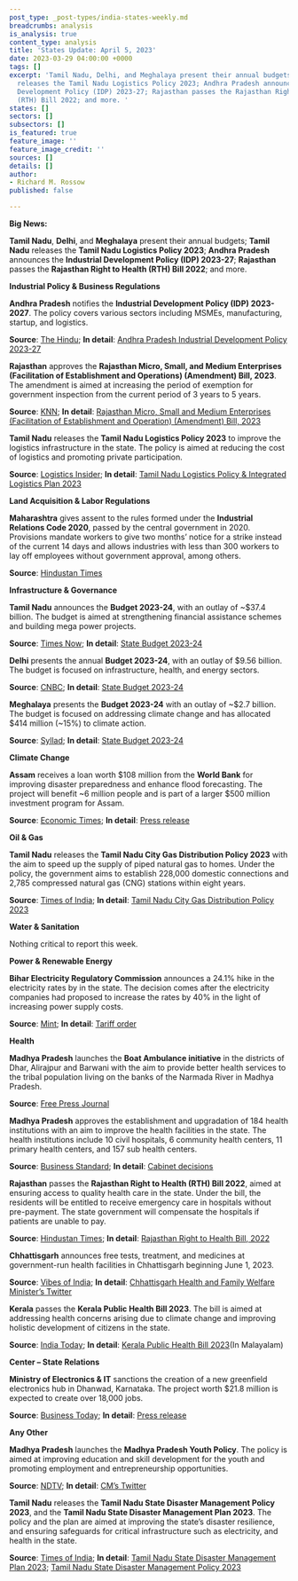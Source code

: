```yaml
---
post_type: _post-types/india-states-weekly.md
breadcrumbs: analysis
is_analysis: true
content_type: analysis
title: 'States Update: April 5, 2023'
date: 2023-03-29 04:00:00 +0000
tags: []
excerpt: 'Tamil Nadu, Delhi, and Meghalaya present their annual budgets; Tamil Nadu
  releases the Tamil Nadu Logistics Policy 2023; Andhra Pradesh announces the Industrial
  Development Policy (IDP) 2023-27; Rajasthan passes the Rajasthan Right to Health
  (RTH) Bill 2022; and more. '
states: []
sectors: []
subsectors: []
is_featured: true
feature_image: ''
feature_image_credit: ''
sources: []
details: []
author:
- Richard M. Rossow
published: false

---
```

**Big News:**

**Tamil Nadu**, **Delhi**, and **Meghalaya** present their annual budgets; **Tamil Nadu** releases the **Tamil Nadu Logistics Policy 2023**; **Andhra Pradesh** announces the **Industrial Development Policy (IDP) 2023-27**; **Rajasthan** passes the **Rajasthan Right to Health (RTH) Bill 2022**; and more.

**Industrial Policy & Business Regulations**

**Andhra Pradesh** notifies the **Industrial Development Policy (IDP) 2023-2027**. The policy covers various sectors including MSMEs, manufacturing, startup, and logistics. 

**Source**: [The Hindu](https://www.thehindu.com/news/national/andhra-pradesh/andhra-pradesh-notifies-new-industrial-development-policy-identifies-12-sectors-as-thrust-areas/article66652028.ece); **In detail**: [Andhra Pradesh Industrial Development Policy 2023-27](https://acrobat.adobe.com/id/urn:aaid:sc:VA6C2:043475dd-94ca-4c13-a8d9-1b7b2854ecdb)

**Rajasthan** approves the **Rajasthan Micro, Small, and Medium Enterprises (Facilitation of Establishment and Operations) (Amendment) Bill, 2023**. The amendment is aimed at increasing the period of exemption for government inspection from the current period of 3 years to 5 years. 

**Source**: [KNN](https://knnindia.co.in/news/newsdetails/state/rajasthan-assembly-passes-msme-bill-increases-approvalinspection-exemption-period-to-5-years); **In detail**: [Rajasthan Micro, Small and Medium Enterprises (Facilitation of Establishment and Operation) (Amendment) Bill, 2023](https://acrobat.adobe.com/id/urn:aaid:sc:VA6C2:e4e8295e-f286-4948-ad87-9161cdaf5f62)

**Tamil Nadu** releases the **Tamil Nadu Logistics Policy 2023** to improve the logistics infrastructure in the state. The policy is aimed at reducing the cost of logistics and promoting private participation. 

**Source**: [Logistics Insider](https://www.logisticsinsider.in/tamil-nadu-government-unveil-state-logistics-policy-2023/); **In detail**: [Tamil Nadu Logistics Policy & Integrated Logistics Plan 2023](http://cms.tn.gov.in/sites/default/files/go/ind_e_73_2023.pdf)

**Land Acquisition & Labor Regulations**

**Maharashtra** gives assent to the rules formed under the **Industrial Relations Code 2020**, passed by the central government in 2020. Provisions mandate workers to give two months’ notice for a strike instead of the current 14 days and allows industries with less than 300 workers to lay off employees without government approval, among others. 

**Source**: [Hindustan Times](https://www.hindustantimes.com/cities/mumbai-news/strikerelated-rules-stricter-layoff-norms-eased-in-new-labour-rules-101679253586881.html)

**Infrastructure & Governance**

**Tamil Nadu** announces the **Budget 2023-24**, with an outlay of \~$37.4 billion. The budget is aimed at strengthening financial assistance schemes and building mega power projects. 

**Source**: [Times Now](https://www.timesnownews.com/business-economy/economy/tamil-nadu-budget-2023-24-highlights-new-schemes-money-related-announcements-all-you-need-to-know-article-98804387); **In detail**: [State Budget 2023-24](http://cms.tn.gov.in/sites/default/files/documents/budget_speech_e_2023_2024.pdf)

**Delhi** presents the annual **Budget 2023-24**, with an outlay of $9.56 billion. The budget is focused on infrastructure, health, and energy sectors.

**Source**: [CNBC](https://www.cnbctv18.com/economy/delhi-budget-2023-live-updates-kailash-gehlot-arvind-kejriwal-tax-revenue-education-infra-health-subsidies-pensions-schemes-manish-sisodia-16229921.htm); **In detail**: [State Budget 2023-24](http://delhiplanning.nic.in/content/budget-delhi-2023-24)

**Meghalaya** presents the **Budget 2023-24** with an outlay of \~$2.7 billion. The budget is focused on addressing climate change and has allocated $414 million (\~15%) to climate action.

**Source**: [Syllad](https://www.syllad.com/meghalaya-govt-presented-climate-action-budget-for-the-first-time/); **In detail**: [State Budget 2023-24](https://megfinance.gov.in/budget_documents/2023-2024/others/highlight_budget.pdf)

**Climate Change**

**Assam** receives a loan worth $108 million from the **World Bank** for improving disaster preparedness and enhance flood forecasting. The project will benefit \~6 million people and is part of a larger $500 million investment program for Assam.

**Source**: [Economic Times](https://economictimes.indiatimes.com/news/india/world-bank-approves-108-mn-for-assam-to-improve-disaster-preparedness/articleshow/98985851.cms); **In detail**: [Press release](https://www.worldbank.org/en/news/press-release/2023/03/24/world-bank-approves-108-million-to-improve-disaster-preparedness-for-flood-prone-districts-of-assam)

**Oil & Gas**

**Tamil Nadu** releases the **Tamil Nadu City Gas Distribution Policy 2023** with the aim to speed up the supply of piped natural gas to homes. Under the policy, the government aims to establish 228,000 domestic connections and 2,785 compressed natural gas (CNG) stations within eight years.

**Source**: [Times of India](https://timesofindia.indiatimes.com/city/chennai/tamil-nadu-govt-unveils-policy-for-natural-gas-supply-to-households/articleshow/98763931.cms); **In detail**: [Tamil Nadu City Gas Distribution Policy 2023](http://cms.tn.gov.in/sites/default/files/go/ind_e_72_2023.pdf)

**Water & Sanitation**

Nothing critical to report this week.

**Power & Renewable Energy**

**Bihar Electricity Regulatory Commission** announces a 24.1% hike in the electricity rates by in the state. The decision comes after the electricity companies had proposed to increase the rates by 40% in the light of increasing power supply costs.

**Source**: [Mint](https://www.livemint.com/news/india/electricity-rates-go-up-in-bihar-state-board-raises-fixed-charges-details-here-11679621580818.html); **In detail**: [Tariff order](https://berc.co.in/orders/tariff/distribution/nbpdcl/2619-tariff-order-of-strong-span-style-color-000000-north-bihar-power-distribution-company-ltd-nbpdcl-south-bihar-power-distribution-company-ltd-sbpdcl-span-strong-for-fy-2023-24)

**Health**

**Madhya Pradesh** launches the **Boat Ambulance initiative** in the districts of Dhar, Alirajpur and Barwani with the aim to provide better health services to the tribal population living on the banks of the Narmada River in Madhya Pradesh.

**Source**: [Free Press Journal](https://www.freepressjournal.in/indore/madhya-pradesh-boat-ambulance-starts-in-tribal-areas-to-provide-better-health-services)

**Madhya Pradesh** approves the establishment and upgradation of 184 health institutions with an aim to improve the health facilities in the state. The health institutions include 10 civil hospitals, 6 community health centers, 11 primary health centers, and 157 sub health centers.

**Source**: [Business Standard](https://www.business-standard.com/article/current-affairs/mp-cabinet-approves-establishment-upgradation-of-184-health-institutions-123032200331_1.html); **In detail**: [Cabinet decisions](https://www.mpinfo.org/Home/CabinetDetails?newsid=230321S18&fontname=FontEnglish&LocID=32&pubdate=03/21/2023)

**Rajasthan** passes the **Rajasthan Right to Health (RTH) Bill 2022**, aimed at ensuring access to quality health care in the state. Under the bill, the residents will be entitled to receive emergency care in hospitals without pre-payment. The state government will compensate the hospitals if patients are unable to pay. 

**Source**: [Hindustan Times](https://www.hindustantimes.com/cities/jaipur-news/right-to-health-bill-passed-in-rajasthan-assembly-101679403249335.html); **In detail**: [Rajasthan Right to Health Bill, 2022](https://acrobat.adobe.com/id/urn:aaid:sc:VA6C2:ba2dad2d-f6ec-4800-af5a-201d009a21bd)

**Chhattisgarh** announces free tests, treatment, and medicines at government-run health facilities in Chhattisgarh beginning June 1, 2023.

**Source**: [Vibes of India](https://www.vibesofindia.com/chhattisgarh-test-treatment-medicines-to-be-free-at-govt-hospitals/); **In detail**: [Chhattisgarh Health and Family Welfare Minister’s Twitter](https://twitter.com/TS_SinghDeo/status/1638507581470834688)

**Kerala** passes the **Kerala Public Health Bill 2023**. The bill is aimed at addressing health concerns arising due to climate change and improving holistic development of citizens in the state.

**Source**: [India Today](https://www.indiatoday.in/india/story/kerala-assembly-passes-new-bill-on-public-health-focusing-on-holistic-development-2350200-2023-03-22); **In detail**: [Kerala Public Health Bill 2023](http://www.niyamasabha.org/codes/15kla/bills/Public%20Health%20Select%20Committee%20Report.pdf)(In Malayalam)

**Center – State Relations**

**Ministry of Electronics & IT** sanctions the creation of a new greenfield electronics hub in Dhanwad, Karnataka. The project worth $21.8 million is expected to create over 18,000 jobs.

**Source**: [Business Today](https://www.businesstoday.in/latest/economy/story/rs-180-crore-electronics-manufacturing-cluster-approved-at-dharwad-in-karnataka-374765-2023-03-24); **In detail**: [Press release](https://pib.gov.in/PressReleaseIframePage.aspx?PRID=1910454)

**Any Other**

**Madhya Pradesh** launches the **Madhya Pradesh Youth Policy**. The policy is aimed at improving education and skill development for the youth and promoting employment and entrepreneurship opportunities.

**Source**: [NDTV](https://www.ndtv.com/india-news/skill-earning-scheme-student-innovation-fund-as-madhya-pradesh-launches-youth-policy-3888019); **In detail**: [CM’s Twitter](https://twitter.com/CMMadhyaPradesh/status/1638891082288099331)

**Tamil Nadu** releases the **Tamil Nadu State Disaster Management Policy 2023**, and the **Tamil Nadu State Disaster Management Plan 2023**. The policy and the plan are aimed at improving the state’s disaster resilience, and ensuring safeguards for critical infrastructure such as electricity, and health in the state.

**Source**: [Times of India](https://timesofindia.indiatimes.com/city/chennai/tamil-nadu-new-policy-to-minimise-loss-of-lives-property-during-disaster/articleshow/98981805.cms); **In detail**: [Tamil Nadu State Disaster Management Plan 2023](https://www.thehindu.com/news/resources/66656729-Disaster-Management-Plan-Book.pdf); [Tamil Nadu State Disaster Management Policy 2023](https://www.thehindu.com/news/resources/66656735-TAMIL-NADU-STATE-DISASTER-Policy-Inner.pdf)